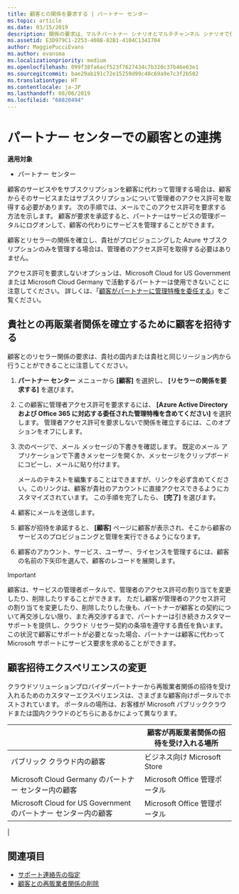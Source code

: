 ```yaml
---
title: 顧客との関係を要求する | パートナー センター
ms.topic: article
ms.date: 03/15/2019
description: 関係の要求は、マルチパートナー シナリオとマルチチャンネル シナリオで使用されます。 また、顧客が委任された管理者特権を削除していて、プロビジョニングまたはサポートを提供するためにそれらを復元する必要がある場合にも便利です。
ms.assetid: E3D979C1-2253-408B-82B1-4104C1341704
author: MaggiePucciEvans
ms.author: evansma
ms.localizationpriority: medium
ms.openlocfilehash: 099f38fa6acf523f7627434c7b320c37b46e63e1
ms.sourcegitcommit: bae29ab191c72e15259d99c40c69a9e7c3f2b502
ms.translationtype: HT
ms.contentlocale: ja-JP
ms.lasthandoff: 08/06/2019
ms.locfileid: "68820494"
---
```

# <a name="connect-with-customers-in-partner-center"></a>パートナー センターでの顧客との連携

**適用対象**

-  パートナー センター

顧客のサービスやをサブスクリプションを顧客に代わって管理する場合は、顧客からそのサービスまたはサブスクリプションについて管理者のアクセス許可を取得する必要があります。 次の手順では、メールでこのアクセス許可を要求する方法を示します。 顧客が要求を承認すると、パートナーはサービスの管理ポータルにログオンして、顧客の代わりにサービスを管理することができます。

顧客とリセラーの関係を確立し、貴社がプロビジョニングした Azure サブスクリプションのみを管理する場合は、管理者のアクセス許可を取得する必要はありません。

アクセス許可を要求しないオプションは、Microsoft Cloud for US Government または Microsoft Cloud Germany で活動するパートナーは使用できないことに注意してください。 詳しくは、「[顧客がパートナーに管理特権を委任する](https://docs.microsoft.com/partner-center/customers_revoke_admin_privileges)」をご覧ください。


## <a name="invite-a-customer-to-establish-a-reseller-relationship-with-you"></a>貴社との再販業者関係を確立するために顧客を招待する

顧客とのリセラー関係の要求は、貴社の国内または貴社と同じリージョン内から行うことができることに注意してください。

1.  **パートナー センター** メニューから **[顧客]** を選択し、 **[リセラーの関係を要求する]** を選びます。

2.  この顧客に管理者アクセス許可を要求するには、 **[Azure Active Directory および Office 365 に対応する委任された管理特権を含めてください]** を選択します。 管理者アクセス許可を要求しないで関係を確立するには、このオプションをオフにします。 

3.  次のページで、メール メッセージの下書きを確認します。 既定のメール アプリケーションで下書きメッセージを開くか、メッセージをクリップボードにコピーし、メールに貼り付けます。 

    メールのテキストを編集することはできますが、リンクを必ず含めてください。このリンクは、顧客が貴社のアカウントに直接アクセスできるようにカスタマイズされています。 この手順を完了したら、 **[完了]** を選びます。

3.  顧客にメールを送信します。

5.  顧客が招待を承諾すると、 **[顧客]** ページに顧客が表示され、そこから顧客のサービスのプロビジョニングと管理を実行できるようになります。

 
6.  顧客のアカウント、サービス、ユーザー、ライセンスを管理するには、顧客の名前の下矢印を選んで、顧客のレコードを展開します。


> [!IMPORTANT]  
> 顧客は、サービスの管理者ポータルで、管理者のアクセス許可の割り当てを変更したり、削除したりすることができます。 ただし顧客が管理者のアクセス許可の割り当てを変更したり、削除したりした後も、パートナーが顧客との契約について再交渉しない限り、また再交渉するまで、パートナーは引き続きカスタマー サポートを提供し、クラウド リセラー契約の条項を遵守する責任を負います。 この状況で顧客にサポートが必要となった場合、パートナーは顧客に代わって Microsoft サポートにサービス要求を求めることができます。

## <a name="changes-to-the-customer-invitation-experience"></a>顧客招待エクスペリエンスの変更

クラウドソリューションプロバイダーパートナーから再販業者関係の招待を受け入れるためのカスタマーエクスペリエンスは、さまざまな顧客向けポータルでホストされています。 ポータルの場所は、お客様が Microsoft パブリッククラウドまたは国内クラウドのどちらにあるかによって異なります。 

|  | 顧客が再販業者関係の招待を受け入れる場所 |
|---------|---------
| パブリック クラウド内の顧客 | ビジネス向け Microsoft Store |
| Microsoft Cloud Germany のパートナー センター内の顧客 | Microsoft Office 管理ポータル |
| Microsoft Cloud for US Government のパートナー センター内の顧客 | Microsoft Office 管理ポータル |
|

## <a name="see-also"></a>関連項目

- [サポート連絡先の指定](assign-support-contacts.md)
- [顧客との再販業者関係の削除](remove-a-relationship.md)
